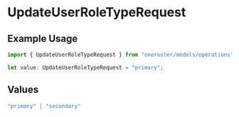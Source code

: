 # UpdateUserRoleTypeRequest

## Example Usage

```typescript
import { UpdateUserRoleTypeRequest } from "oneroster/models/operations";

let value: UpdateUserRoleTypeRequest = "primary";
```

## Values

```typescript
"primary" | "secondary"
```